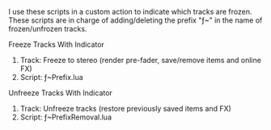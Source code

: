 I use these scripts in a custom action to indicate which tracks are frozen. These scripts are in charge of adding/deleting the prefix "ƒ~" in the name of frozen/unfrozen tracks.

Freeze Tracks With Indicator
1. Track: Freeze to stereo (render pre-fader, save/remove items and online FX)
2. Script: ƒ~Prefix.lua

Unfreeze Tracks With Indicator
1. Track: Unfreeze tracks (restore previously saved items and FX)
2. Script: ƒ~PrefixRemoval.lua
